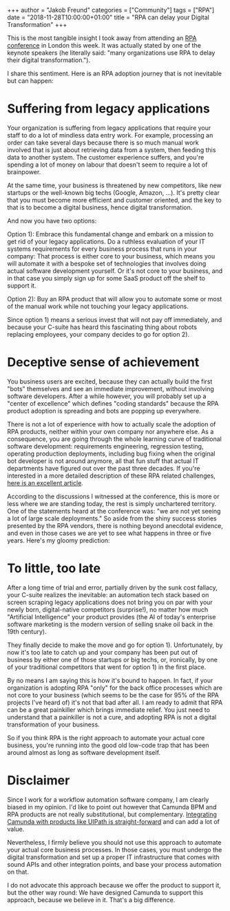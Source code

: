 +++
author = "Jakob Freund"
categories = ["Community"]
tags = ["RPA"]
date = "2018-11-28T10:00:00+01:00"
title = "RPA can delay your Digital Transformation"
+++

This is the most tangible insight I took away from attending an [RPA conference](https://www.rpaandaisummit.com/) in London this week. It was actually stated by one of the keynote speakers (he literally said: "many organizations use RPA to delay their digital transformation.").

I share this sentiment. Here is an RPA adoption journey that is not inevitable but can happen:

<!--more-->

# Suffering from legacy applications

Your organization is suffering from legacy applications that require your staff to do a lot of mindless data entry work. For example, processing an order can take several days because there is so much manual work involved that is just about retrieving data from a system, then feeding this data to another system. The customer experience suffers, and you're spending a lot of money on labour that doesn't seem to require a lot of brainpower. 

At the same time, your business is threatened by new competitors, like new startups or the well-known big techs (Google, Amazon, ...). It's pretty clear that you must become more efficient and customer oriented, and the key to that is to become a digital business, hence digital transformation. 

And now you have two options: 

Option 1): Embrace this fundamental change and embark on a mission to get rid of your legacy applications. Do a ruthless evaluation of your IT systems requirements for every business process that runs in your company: That process is either core to your business, which means you will automate it with a bespoke set of technologies that involves doing actual software development yourself. Or it's not core to your business, and in that case you simply sign up for some SaaS product off the shelf to support it. 

Option 2): Buy an RPA product that will allow you to automate some or most of the manual work while not touching your legacy applications. 

Since option 1) means a serious invest that will not pay off immediately, and because your C-suite has heard this fascinating thing about robots replacing employees, your company decides to go for option 2).

# Deceptive sense of achievement

You business users are excited, because they can actually build the first "bots" themselves and see an immediate improvement, without involving software developers. After a while however, you will probably set up a "center of excellence" which defines "coding standards" because the RPA product adoption is spreading and bots are popping up everywhere. 

There is not a lot of experience with how to actually scale the adoption of RPA products, neither within your own company nor anywhere else. As a consequence, you are going through the whole learning curve of traditional software development: requirements engineering, regression testing, operating production deployments, including bug fixing when the original bot developer is not around anymore, all that fun stuff that actual IT departments have figured out over the past three decades. If you're interested in a more detailed description of these RPA related challenges, [here is an excellent article](https://blog.bernd-ruecker.com/how-to-benefit-from-robotic-process-automation-rpa-9edc04430afa).

According to the discussions I witnessed at the conference, this is more or less where we are standing today, the rest is simply unchartered territory. One of the statements heard at the conference was: "we are not yet seeing a lot of large scale deployments." So aside from the shiny success stories presented by the RPA vendors, there is nothing beyond anecdotal evidence, and even in those cases we are yet to see what happens in three or five years. Here's my gloomy prediction: 

# To little, too late

After a long time of trial and error, partially driven by the sunk cost fallacy, your C-suite realizes the inevitable: an automation tech stack based on screen scraping legacy applications does not bring you on par with your newly born, digital-native competitors (surprise!), no matter how much "Artificial Intelligence" your product provides (the AI of today's enterprise software marketing is the modern version of selling snake oil back in the 19th century). 

They finally decide to make the move and go for option 1). Unfortunately, by now it's too late to catch up and your company has been put out of business by either one of those startups or big techs, or, ironically, by one of your traditional competitors that went for option 1) in the first place. 

By no means I am saying this is how it's bound to happen. In fact, if your organization is adopting RPA "only" for the back office processes which are not core to your business (which seems to be the case for 95% of the RPA projects I've heard of) it's not that bad after all. I am ready to admit that RPA can be a great painkiller which brings immediate relief. You just need to understand that a painkiller is not a cure, and adopting RPA is not a digital transformation of your business. 

So if you think RPA is the right approach to automate your actual core business, you're running into the good old low-code trap that has been around almost as long as software development itself. 

# Disclaimer

Since I work for a workflow automation software company, I am clearly biased in my opinion. I'd like to point out however that Camunda BPM and RPA products are not really substitutional, but complementary. [Integrating Camunda with products like UIPath is straight-forward](https://blog.camunda.com/post/2018/08/integrating-uipath-rpa-with-camunda/) and can add a lot of value. 

Nevertheless, I firmly believe you should not use this approach to automate your actual core business processes. In those cases, you must undergo the digital transformation and set up a proper IT infrastructure that comes with sound APIs and other integration points, and base your process automation on that. 

I do not advocate this approach because we offer the product to support it, but the other way round: We have designed Camunda to support this approach, because we believe in it. That's a big difference.

